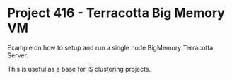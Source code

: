 # Project 416 - Terracotta Big Memory VM

Example on how to setup and run a single node BigMemory Terracotta Server.

This is useful as a base for IS clustering projects.

